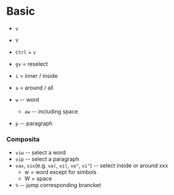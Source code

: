 # Basic

* `v`
* `V`
* `Ctrl` + `v`
* `gv` = reselect

* `i` = inner / inside
* `a` = around / all


* `w` -- word
    * `aw` -- including space
* `p` -- paragraph

### Composita

* `viw` -- select a word
* `vip` -- select a paragraph
* `vax`, `vix`(e.g. `va(`, `vi(`,  `va"`, `vi"`) -- select inside or around xxx
    * w = word except for simbols
    * W = space
* `%` -- jump corresponding brancket
